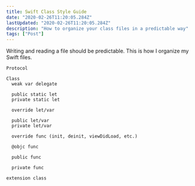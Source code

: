 ```yaml
---
title: Swift Class Style Guide
date: "2020-02-26T11:20:05.284Z"
lastUpdated: "2020-02-26T11:20:05.284Z"
description: "How to organize your class files in a predictable way"
tags: ["Post"]
---
```


Writing and reading a file should be predictable. This is how I organize my Swift files.

```
Protocol

Class
  weak var delegate

  public static let
  private static let

  override let/var

  public let/var
  private let/var

  override func (init, deinit, viewDidLoad, etc.)

  @objc func

  public func

  private func

extension class
```

